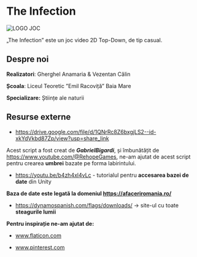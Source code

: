 # The Infection

![LOGO JOC](https://github.com/calinus532/The-Infection/assets/138828409/3fba99f4-a07d-4252-96fa-6ed87e96064b)

„The Infection” este un joc video 2D Top-Down, de tip casual.

## Despre noi
**Realizatori**: Gherghel Anamaria & Vezentan Călin

**Școala**: Liceul Teoretic ”Emil Racoviță” Baia Mare

**Specializare:** Științe ale naturii  

## Resurse externe

+ https://drive.google.com/file/d/1QNrRc8Z6bxgjLS2--id-xkYdVkbd87Zp/view?usp=share_link

 Acest script a fost creat de **_GabrielBigardi_**, și îmbunătățit de https://www.youtube.com/@RehopeGames, ne-am ajutat de acest script pentru crearea **umbrei** bazate pe forma labirintului.

+ https://youtu.be/b4zh4xl4vLc - tutorialul pentru **accesarea bazei de date** din Unity



**Baza de date este legată la domeniul https://afaceriromania.ro/**

+ https://dynamospanish.com/flags/downloads/ -> site-ul cu toate **steagurile lumii**

**Pentru inspirație ne-am ajutat de:** 
+ www.flaticon.com

+ www.pinterest.com


